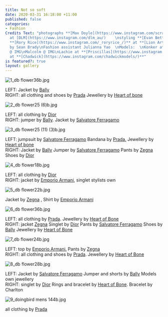 ```yaml
---
title: Not so soft
date: 2020-03-31 16:18:00 +11:00
published: false
categories:
- Fashion
Credits Text: "photographs **[Max Doyle](https://www.instagram.com/scrap_doyle/)**
  at [DLM](https://www.instagram.com/dlm_au/)    \nstyling **[Evan Betts](https://www.instagram.com/evanbeezy/)**\nhair
  **[Rory Rice](https://www.instagram.com/_roryrice_/)** at **[Lion Artist Management](https://www.instagram.com/lionartistmanagement/)**\nMakeup
  by Sean Brady\nFashion assistant Julianna Yao  \nModels:  \nKonker at **[Kult](https://www.instagram.com/kultaustralia/)**\nCal
  @ IMG\nMalcolm @ IMG\nLachie at **[Priscillas](https://www.instagram.com/priscillasmodels/)**\nHarrison
  at **[Chadwick](https://www.instagram.com/chadwickmodels/)**"
is featured?: true
layout: gallery
---
```


![1_db flower36b.jpg](/uploads/1_db%20flower36b.jpg)

LEFT: Jacket by [Bally](https://www.instagram.com/bally/)                  
RIGHT: all clothing and shoes by [Prada](https://www.instagram.com/prada/) Jewellery by [Heart of bone](https://www.instagram.com/heartofbone_/)

![2_db flower25 (6)b.jpg](/uploads/2_db%20flower25%20(6)b.jpg)

LEFT:  all clothing by [Dior](https://www.instagram.com/dior/)                
RIGHT: jumper by [Bally](https://www.instagram.com/bally/). Jacket by [Salvatore Ferragamo](https://www.instagram.com/ferragamo/)

![3_db flower25 (11) (3)b.jpg](/uploads/3_db%20flower25%20(11)%20(3)b.jpg)

LEFT:   jumpsuit by [Salvatore Ferragamo](https://www.instagram.com/ferragamo/) Bandana by [Prada.](https://www.instagram.com/prada/) Jewellery by [Heart of bone](https://www.instagram.com/heartofbone_/)               
RIGHT: Jacket by [Bally](https://www.instagram.com/bally/) Jumper by [Salvatore Ferragamo](https://www.instagram.com/ferragamo/) Pants by [Zegna](https://www.instagram.com/zegnaofficial/)   Shoes by [Dior](https://www.instagram.com/dior/)

![4_db flower18b.jpg](/uploads/4_db%20flower18b.jpg)

LEFT:  all clothing by [Dior](https://www.instagram.com/dior/)                
RIGHT: jacket by [Emporio Armani](https://www.instagram.com/emporioarmani/), singlet stylists own

![5_db flower22b.jpg](/uploads/5_db%20flower22b.jpg)

Jacket by [Zegna](https://www.instagram.com/zegnaofficial/) , Shirt by [Emporio Armani](https://www.instagram.com/emporioarmani/)

![6_db flower36b.jpg](/uploads/6_db%20flower36b.jpg)

LEFT:  all clothing by [Prada](https://www.instagram.com/prada/). Jewellery by [Heart of Bone](https://www.instagram.com/heartofbone_/)               
RIGHT: jacket [Zegna](https://www.instagram.com/zegnaofficial/)   Singlet by [Dior](https://www.instagram.com/dior/) Pants by [Salvatore Ferragamo](https://www.instagram.com/ferragamo/) Shoes by [Bally](https://www.instagram.com/bally/) Jewellery by [Heart of Bone](https://www.instagram.com/heartofbone_/)

![7_db flower24b.jpg](/uploads/7_db%20flower24b.jpg)

LEFT: top by [Emporio Armani.](https://www.instagram.com/emporioarmani/) Pants by [Zegna](https://www.instagram.com/zegnaofficial/)                 
RIGHT: all clothing and shoes by [Prada](https://www.instagram.com/prada/). Jewellery by [Heart of Bone](https://www.instagram.com/heartofbone_/)

![8_db flower28b.jpg](/uploads/8_db%20flower28b.jpg)

LEFT: Jacket by [Salvatore Ferragamo](https://www.instagram.com/ferragamo/) Jumper and shorts by [Bally](https://www.instagram.com/bally/) Models own jewellery                  
RIGHT: singlet by [Dior](https://www.instagram.com/dior/) Rings and bracelet by [Heart of Bone](https://www.instagram.com/heartofbone_/). Bracelet by Charlton

![9_doingbird mens 144b.jpg](/uploads/9_doingbird%20mens%20144b.jpg)

all clothing by [Prada](https://www.instagram.com/prada/)